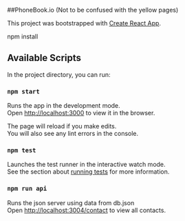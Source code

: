 ##PhoneBook.io (Not to be confused with the yellow pages)

This project was bootstrapped with [Create React App](https://github.com/facebookincubator/create-react-app).

npm install

## Available Scripts

In the project directory, you can run:

### `npm start`

Runs the app in the development mode.<br>
Open [http://localhost:3000](http://localhost:3000) to view it in the browser.

The page will reload if you make edits.<br>
You will also see any lint errors in the console.

### `npm test`

Launches the test runner in the interactive watch mode.<br>
See the section about [running tests](#running-tests) for more information.

### `npm run api`

Runs the json server using data from db.json<br>
Open [http://localhost:3004/contact](http://localhost:3004/contacts) to view all contacts.